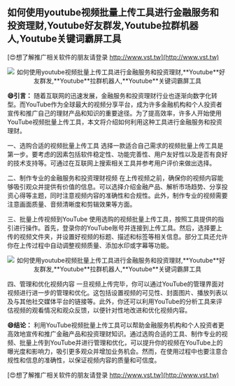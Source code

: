 ## **如何使用youtube视频批量上传工具进行金融服务和投资理财,**Youtube**好友群发,**Youtube**拉群机器人,**Youtube**关键词霸屏工具**

[😍想了解推广相关软件的朋友请登录 http://www.vst.tw](http://www.vst.tw)

 <center><img src="https://vst.tw/MP4/tuiguang/png/3.png" alt="如何使用youtube视频批量上传工具进行金融服务和投资理财,**Youtube**好友群发,**Youtube**拉群机器人,**Youtube**关键词霸屏工具"></center>

**😄引言：**
随着互联网的迅速发展，金融服务和投资理财行业也逐渐向数字化转型。而YouTube作为全球最大的视频分享平台，成为许多金融机构和个人投资者宣传和推广自己的理财产品和知识的重要途径。为了提高效率，许多人开始使用YouTube视频批量上传工具，本文将介绍如何利用这种工具进行金融服务和投资理财。

一、选购合适的视频批量上传工具
选择一款适合自己需求的视频批量上传工具是第一步。要考虑的因素包括软件稳定性、功能完善性、用户友好性以及是否有良好的技术支持等。可通过在互联网上搜索相关工具并参考用户评价来做出选择。

二、制作专业的金融服务和投资理财视频
在上传视频之前，确保你的视频内容能够吸引观众并提供有价值的信息。可以选择介绍金融产品、解析市场趋势、分享投资心得等主题，同时注意视频内容的准确性和合规性。此外，制作专业的视频需要注意画面质量、音频清晰度和剪辑效果等方面。

三、批量上传视频到YouTube
使用选购的视频批量上传工具，按照工具提供的指引进行操作。首先，登录你的YouTube账号并连接到上传工具。然后，选择要上传的视频文件夹，并设置好视频的标题、描述和标签等相关信息。部分工具还允许你在上传过程中自动调整视频质量、添加水印或字幕等功能。

 <center><img src="https://vst.tw/MP4/tuiguang/png/8.png" alt="如何使用youtube视频批量上传工具进行金融服务和投资理财,**Youtube**好友群发,**Youtube**拉群机器人,**Youtube**关键词霸屏工具"></center>

四、管理和优化视频内容
一旦视频上传完毕，你可以通过YouTube的管理界面对视频进行进一步的管理和优化。这包括设置视频的可见性、封面图片、播放列表以及与其他社交媒体平台的链接等。此外，你还可以利用YouTube的分析工具来评估视频的观看情况和观众反馈，以便针对性地改进和优化视频内容。

**😄结论：**
利用YouTube视频批量上传工具可以帮助金融服务机构和个人投资者更高效地宣传和推广金融产品和投资理财知识。通过选购合适的工具、制作专业的视频、批量上传到YouTube并进行管理和优化，可以提升你的视频在YouTube上的曝光度和影响力，吸引更多观众并增加业务机会。然而，在使用过程中也要注意合规性和信息的准确性，以保证视频内容的质量和可信度。

[😍想了解推广相关软件的朋友请登录 http://www.vst.tw](http://www.vst.tw)




